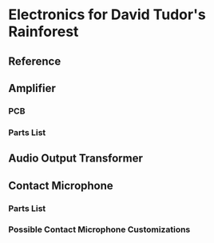 # Electronics for David Tudor's Rainforest

## Reference


## Amplifier


### PCB


### Parts List


## Audio Output Transformer


## Contact Microphone


### Parts List


### Possible Contact Microphone Customizations
